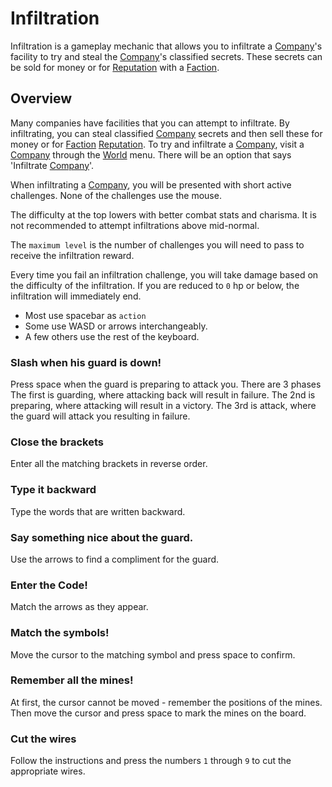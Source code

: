 # Infiltration

Infiltration is a gameplay mechanic that allows you to infiltrate a [Company](companies.md)'s facility to try and steal the [Company](companies.md)'s classified secrets.
These secrets can be sold for money or for [Reputation](reputation.md) with a [Faction](factions.md).

## Overview

Many companies have facilities that you can attempt to infiltrate.
By infiltrating, you can steal classified [Company](companies.md) secrets and then sell these for money or for [Faction](factions.md) [Reputation](reputation.md).
To try and infiltrate a [Company](companies.md), visit a [Company](companies.md) through the [World](world.md) menu.
There will be an option that says 'Infiltrate [Company](companies.md)'.

When infiltrating a [Company](companies.md), you will be presented with short active challenges.
None of the challenges use the mouse.

The difficulty at the top lowers with better combat stats and charisma.
It is not recommended to attempt infiltrations above mid-normal.

The `maximum level` is the number of challenges you will need to pass to receive the infiltration reward.

Every time you fail an infiltration challenge, you will take damage based on the difficulty of the infiltration.
If you are reduced to `0` hp or below, the infiltration will immediately end.

- Most use spacebar as `action`
- Some use WASD or arrows interchangeably.
- A few others use the rest of the keyboard.

### Slash when his guard is down!

Press space when the guard is preparing to attack you.
There are 3 phases
The first is guarding, where attacking back will result in failure.
The 2nd is preparing, where attacking will result in a victory.
The 3rd is attack, where the guard will attack you resulting in failure.

### Close the brackets

Enter all the matching brackets in reverse order.

### Type it backward

Type the words that are written backward.

### Say something nice about the guard.

Use the arrows to find a compliment for the guard.

### Enter the Code!

Match the arrows as they appear.

### Match the symbols!

Move the cursor to the matching symbol and press space to confirm.

### Remember all the mines!

At first, the cursor cannot be moved - remember the positions of the mines.
Then move the cursor and press space to mark the mines on the board.

### Cut the wires

Follow the instructions and press the numbers `1` through `9` to cut the appropriate
wires.
